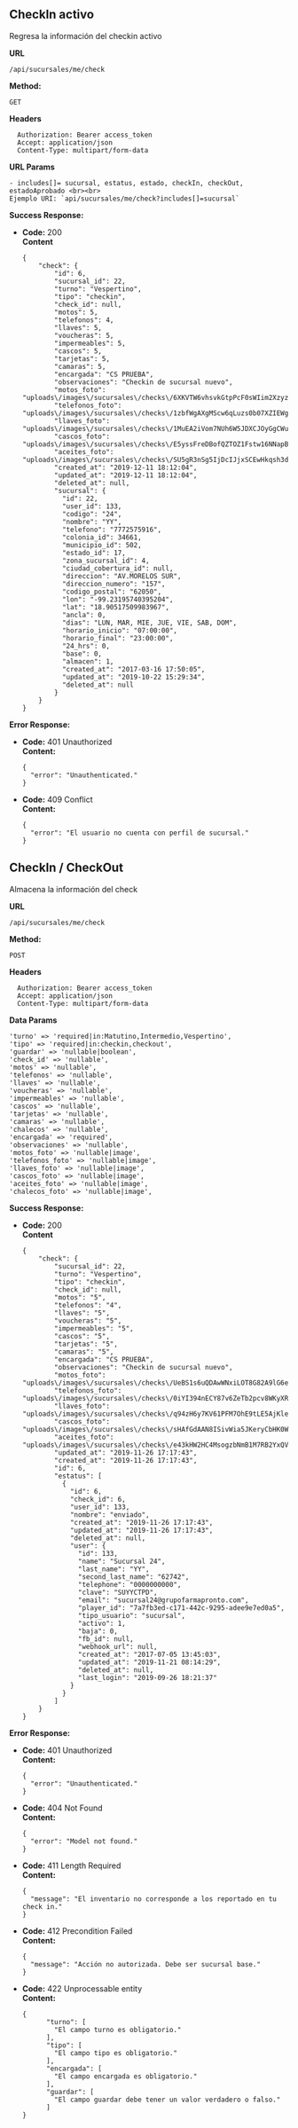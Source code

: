 **CheckIn activo**
----
Regresa la información del checkin activo

 **URL**

  `/api/sucursales/me/check`

 **Method:**

  `GET`

  **Headers**

      Authorization: Bearer access_token
      Accept: application/json
      Content-Type: multipart/form-data
      
  **URL Params**
  
    - includes[]= sucursal, estatus, estado, checkIn, checkOut, estadoAprobado <br><br>
    Ejemplo URI: `api/sucursales/me/check?includes[]=sucursal`
     

  **Success Response:**

  * **Code:** 200 <br />
    **Content**

        {
        	"check": {
                "id": 6,
                "sucursal_id": 22,
                "turno": "Vespertino",
                "tipo": "checkin",
                "check_id": null,
                "motos": 5,
                "telefonos": 4,
                "llaves": 5,
                "voucheras": 5,
                "impermeables": 5,
                "cascos": 5,
                "tarjetas": 5,
                "camaras": 5,
                "encargada": "CS PRUEBA",
                "observaciones": "Checkin de sucursal nuevo",
                "motos_foto": "uploads\/images\/sucursales\/checks\/6XKVTW6vhsvkGtpPcF0sWIim2XzyzbPIrS3TnDBV.jpeg",
                "telefonos_foto": "uploads\/images\/sucursales\/checks\/1zbfWgAXgMScw6qLuzs0b07XZIEWgeGXTn0qEQKS.jpeg",
                "llaves_foto": "uploads\/images\/sucursales\/checks\/1MuEA2iVom7NUh6W5JDXCJOyGgCWu1l9aFELy4Ej.jpeg",
                "cascos_foto": "uploads\/images\/sucursales\/checks\/E5yssFreDBofQZTOZ1Fstw16NNapBmGcoCT1CbUd.jpeg",
                "aceites_foto": "uploads\/images\/sucursales\/checks\/SU5gR3nSg5IjDcIJjxSCEwHkqsh3dN5mL1lknkWG.jpeg",
                "created_at": "2019-12-11 18:12:04",
                "updated_at": "2019-12-11 18:12:04",
                "deleted_at": null,
                "sucursal": {
                  "id": 22,
                  "user_id": 133,
                  "codigo": "24",
                  "nombre": "YY",
                  "telefono": "7772575916",
                  "colonia_id": 34661,
                  "municipio_id": 502,
                  "estado_id": 17,
                  "zona_sucursal_id": 4,
                  "ciudad_cobertura_id": null,
                  "direccion": "AV.MORELOS SUR",
                  "direccion_numero": "157",
                  "codigo_postal": "62050",
                  "lon": "-99.23195740395204",
                  "lat": "18.90517509983967",
                  "ancla": 0,
                  "dias": "LUN, MAR, MIE, JUE, VIE, SAB, DOM",
                  "horario_inicio": "07:00:00",
                  "horario_final": "23:00:00",
                  "24_hrs": 0,
                  "base": 0,
                  "almacen": 1,
                  "created_at": "2017-03-16 17:50:05",
                  "updated_at": "2019-10-22 15:29:34",
                  "deleted_at": null
                }
            }
        }

**Error Response:**

  * **Code:** 401 Unauthorized <br />
    **Content:**

        {
          "error": "Unauthenticated."
        }

  * **Code:** 409 Conflict <br />
    **Content:**

        {
          "error": "El usuario no cuenta con perfil de sucursal."
        }


**CheckIn / CheckOut**
----
Almacena la información del check

 **URL**

  `/api/sucursales/me/check`

 **Method:**

  `POST`

  **Headers**

      Authorization: Bearer access_token
      Accept: application/json
      Content-Type: multipart/form-data


 **Data Params**

    'turno' => 'required|in:Matutino,Intermedio,Vespertino',
    'tipo' => 'required|in:checkin,checkout',
    'guardar' => 'nullable|boolean',
    'check_id' => 'nullable',
    'motos' => 'nullable',
    'telefonos' => 'nullable',
    'llaves' => 'nullable',
    'voucheras' => 'nullable',
    'impermeables' => 'nullable',
    'cascos' => 'nullable',
    'tarjetas' => 'nullable',
    'camaras' => 'nullable',
    'chalecos' => 'nullable',
    'encargada' => 'required',
    'observaciones' => 'nullable',
    'motos_foto' => 'nullable|image',
    'telefonos_foto' => 'nullable|image',
    'llaves_foto' => 'nullable|image',
    'cascos_foto' => 'nullable|image',
    'aceites_foto' => 'nullable|image',
    'chalecos_foto' => 'nullable|image',
     

  **Success Response:**

  * **Code:** 200 <br />
    **Content**

        {
        	"check": {
                "sucursal_id": 22,
                "turno": "Vespertino",
                "tipo": "checkin",
                "check_id": null,
                "motos": "5",
                "telefonos": "4",
                "llaves": "5",
                "voucheras": "5",
                "impermeables": "5",
                "cascos": "5",
                "tarjetas": "5",
                "camaras": "5",
                "encargada": "CS PRUEBA",
                "observaciones": "Checkin de sucursal nuevo",
                "motos_foto": "uploads\/images\/sucursales\/checks\/UeBS1s6uQDAwWNxiLOT8G82A9lG6eusu0FM06TkP.jpeg",
                "telefonos_foto": "uploads\/images\/sucursales\/checks\/0iYI394nECY87v6ZeTb2pcv8WKyXR9PP8NamkNAR.jpeg",
                "llaves_foto": "uploads\/images\/sucursales\/checks\/q94zH6y7KV61PFM7OhE9tLE5AjKlegQY4jxyVX15.jpeg",
                "cascos_foto": "uploads\/images\/sucursales\/checks\/sHAfGdAAN8ISivWia5JKeryCbHK0WGg7FceCUCnp.jpeg",
                "aceites_foto": "uploads\/images\/sucursales\/checks\/e43kHW2HC4MsogzbNmB1M7RB2YxQVH5xcT6ZgbNY.jpeg",
                "updated_at": "2019-11-26 17:17:43",
                "created_at": "2019-11-26 17:17:43",
                "id": 6,
                "estatus": [
                  {
                    "id": 6,
                    "check_id": 6,
                    "user_id": 133,
                    "nombre": "enviado",
                    "created_at": "2019-11-26 17:17:43",
                    "updated_at": "2019-11-26 17:17:43",
                    "deleted_at": null,
                    "user": {
                      "id": 133,
                      "name": "Sucursal 24",
                      "last_name": "YY",
                      "second_last_name": "62742",
                      "telephone": "0000000000",
                      "clave": "SUYYCTPD",
                      "email": "sucursal24@grupofarmapronto.com",
                      "player_id": "7a7fb3ed-c171-442c-9295-adee9e7ed0a5",
                      "tipo_usuario": "sucursal",
                      "activo": 1,
                      "baja": 0,
                      "fb_id": null,
                      "webhook_url": null,
                      "created_at": "2017-07-05 13:45:03",
                      "updated_at": "2019-11-21 08:14:29",
                      "deleted_at": null,
                      "last_login": "2019-09-26 18:21:37"
                    }
                  }
                ]
            }
        }

**Error Response:**

  * **Code:** 401 Unauthorized <br />
    **Content:**

        {
          "error": "Unauthenticated."
        }

  * **Code:** 404 Not Found <br />
    **Content:**

        {
          "error": "Model not found."
        }

  * **Code:** 411 Length Required <br />
    **Content:**

        {
          "message": "El inventario no corresponde a los reportado en tu check in."
        }

  * **Code:** 412 Precondition Failed <br />
    **Content:**

        {
          "message": "Acción no autorizada. Debe ser sucursal base."
        }

  * **Code:** 422 Unprocessable entity <br />
    **Content:**

        {
              "turno": [
                "El campo turno es obligatorio."
              ],
              "tipo": [
                "El campo tipo es obligatorio."
              ],
              "encargada": [
                "El campo encargada es obligatorio."
              ],
              "guardar": [
                "El campo guardar debe tener un valor verdadero o falso."
              ]
        }

